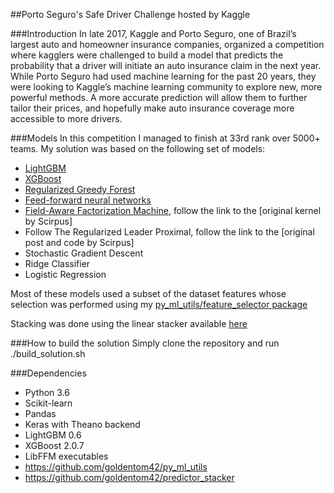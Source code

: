 ##Porto Seguro's Safe Driver Challenge hosted by Kaggle

###Introduction
In late 2017, Kaggle and Porto Seguro, one of Brazil’s largest auto and homeowner 
insurance companies, organized a competition where kagglers were challenged to build
a model that predicts the probability that a driver will initiate an auto insurance 
claim in the next year. While Porto Seguro had used machine learning for the past 
20 years, they were looking to Kaggle’s machine learning community to explore new, 
more powerful methods. A more accurate prediction will allow them to further tailor
their prices, and hopefully make auto insurance coverage more accessible to more 
drivers.


###Models
In this competition I managed to finish at 33rd rank over 5000+ teams. My solution 
was based on the following set of models:

- [LightGBM](https://github.com/Microsoft/LightGBM)
- [XGBoost](https://github.com/dmlc/xgboost)
- [Regularized Greedy Forest](https://github.com/fukatani/rgf_python)
- [Feed-forward neural networks](https://keras.io/)
- [Field-Aware Factorization Machine](https://github.com/guestwalk/libffm), follow the link to the [original kernel by Scirpus]
- Follow The Regularized Leader Proximal, follow the link to the [original post and code by Scirpus]
- Stochastic Gradient Descent
- Ridge Classifier
- Logistic Regression

Most of these models used a subset of the dataset features whose selection was 
performed using my [py_ml_utils/feature_selector package](https://github.com/goldentom42/py_ml_utils)

Stacking was done using the linear stacker available [here](https://github.com/goldentom42/predictor_stacker)

###How to build the solution
Simply clone the repository and run ./build_solution.sh

###Dependencies
- Python 3.6
- Scikit-learn
- Pandas
- Keras with Theano backend
- LightGBM 0.6
- XGBoost 2.0.7
- LibFFM executables 
- https://github.com/goldentom42/py_ml_utils
- https://github.com/goldentom42/predictor_stacker


